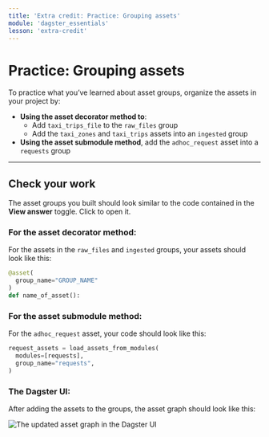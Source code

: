 ```yaml
---
title: 'Extra credit: Practice: Grouping assets'
module: 'dagster_essentials'
lesson: 'extra-credit'
---
```


# Practice: Grouping assets

To practice what you’ve learned about asset groups, organize the assets in your project by:

- **Using the asset decorator method to**:
  - Add `taxi_trips_file` to the `raw_files` group
  - Add the `taxi_zones` and `taxi_trips` assets into an `ingested` group
- **Using the asset submodule method**, add the `adhoc_request` asset into a `requests` group

---

## Check your work

The asset groups you built should look similar to the code contained in the **View answer** toggle. Click to open it.

### For the asset decorator method:

For the assets in the `raw_files` and `ingested` groups, your assets should look like this:

```python {% obfuscated="true" %}
@asset(
  group_name="GROUP_NAME"
)
def name_of_asset():
```

### For the asset submodule method:

For the `adhoc_request` asset, your code should look like this:

```python {% obfuscated="true" %}
request_assets = load_assets_from_modules(
  modules=[requests],
  group_name="requests",
)
```

### The Dagster UI:

After adding the assets to the groups, the asset graph should look like this:

![The updated asset graph in the Dagster UI](/images/dagster-essentials/extra-credit/ui-asset-groups-practice-answer.png)
